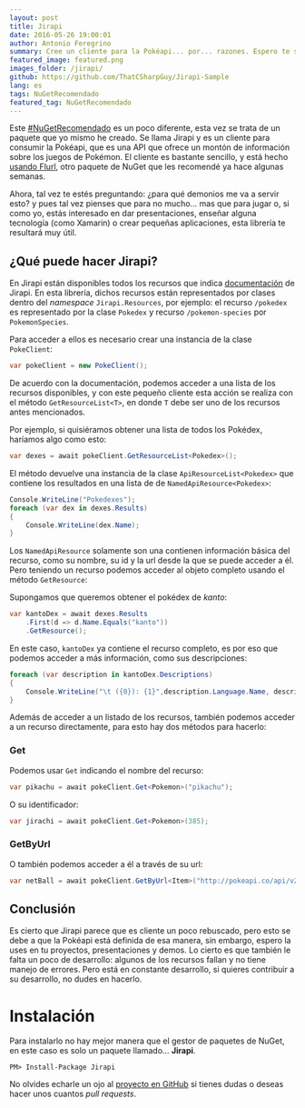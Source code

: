 ```yaml
---
layout: post
title: Jirapi
date: 2016-05-26 19:00:01
author: Antonio Feregrino
summary: Cree un cliente para la Pokéapi... por... razones. Espero te sea útil so realizas presentaciones, demos o cursos.
featured_image: featured.png
images_folder: /jirapi/
github: https://github.com/ThatCSharpGuy/Jirapi-Sample
lang: es
tags: NuGetRecomendado
featured_tag: NuGetRecomendado
---
```


Este <a href="http://thatcsharpguy.com/tag/NuGetRecomendado">#NuGetRecomendado</a> es un poco diferente, esta vez se trata de un paquete que yo mismo he creado. Se llama Jirapi y es un cliente para consumir la Pokéapi, que es una API que ofrece un montón de información sobre los juegos de Pokémon. El cliente es bastante sencillo, y está hecho <a href="http://thatcsharpguy.com/tag/NuGetRecomendado">usando Flurl</a>, otro paquete de NuGet que les recomendé ya hace algunas semanas.

Ahora, tal vez te estés preguntando: ¿para qué demonios me va a servir esto? y pues tal vez pienses que para no mucho... mas que para jugar o, si como yo, estás interesado en dar presentaciones, enseñar alguna tecnología (como Xamarin) o crear pequeñas aplicaciones, esta librería te resultará muy útil. 

## ¿Qué puede hacer Jirapi?  
En Jirapi están disponibles todos los recursos que indica <a href="http://pokeapi.co/docsv2/" target="_blank" rel="nofollow">documentación</a> de Jirapi. En esta librería, dichos recursos están representados por clases dentro del *namespace* `Jirapi.Resources`, por ejemplo: el recurso `/pokedex` es representado por la clase `Pokedex` y recurso `/pokemon-species` por `PokemonSpecies`.

Para acceder a ellos es necesario crear una instancia de la clase `PokeClient`:

```csharp  
var pokeClient = new PokeClient();
```  

De acuerdo con la documentación, podemos acceder a una lista de los recursos disponibles, y con este pequeño cliente esta acción se realiza con el método `GetResourceList<T>`, en donde `T` debe ser uno de los recursos antes mencionados. 

Por ejemplo, si quisiéramos obtener una lista de todos los Pokédex, haríamos algo como esto:

```csharp  
var dexes = await pokeClient.GetResourceList<Pokedex>();
```  

El método devuelve una instancia de la clase `ApiResourceList<Pokedex>` que contiene los resultados en una lista de de `NamedApiResource<Pokedex>`:

```csharp  
Console.WriteLine("Pokedexes");
foreach (var dex in dexes.Results)
{
    Console.WriteLine(dex.Name);
}
```  

Los `NamedApiResource` solamente son una contienen información básica del recurso, como su nombre, su id y la url desde la que se puede acceder a él. Pero teniendo un recurso podemos acceder al objeto completo usando el método `GetResource`:

Supongamos que queremos obtener el pokédex de *kanto*:

```csharp  
var kantoDex = await dexes.Results
    .First(d => d.Name.Equals("kanto"))
    .GetResource();
```  

En este caso, `kantoDex` ya contiene el recurso completo, es por eso que podemos acceder a más información, como sus descripciones:

```csharp  
foreach (var description in kantoDex.Descriptions)
{
    Console.WriteLine("\t ({0}): {1}",description.Language.Name, description.Description1);
}
```  

Además de acceder a un listado de los recursos, también podemos acceder a un recurso directamente, para esto hay dos métodos para hacerlo:

### Get
Podemos usar `Get` indicando el nombre del recurso:

```csharp  
var pikachu = await pokeClient.Get<Pokemon>("pikachu");
```  

O su identificador:

```csharp  
var jirachi = await pokeClient.Get<Pokemon>(385);
```  

### GetByUrl
O también podemos acceder a él a través de su url:

```csharp  
var netBall = await pokeClient.GetByUrl<Item>("http://pokeapi.co/api/v2/item/6");
```  

## Conclusión  
Es cierto que Jirapi parece que es cliente un poco rebuscado, pero esto se debe a que la Pokéapi está definida de esa manera, sin embargo, espero la uses en tu proyectos, presentaciones y demos. Lo cierto es que también le falta un poco de desarrollo: algunos de los recursos fallan y no tiene manejo de errores. Pero está en constante desarrollo, si quieres contribuir a su desarrollo, no dudes en hacerlo.
 
# Instalación  
Para instalarlo no hay mejor manera que el gestor de paquetes de NuGet, en este caso es solo un paquete llamado... **Jirapi**.

```  
PM> Install-Package Jirapi
```  

No olvides echarle un ojo al <a href="https://github.com/ThatCSharpGuy/Jirapi" target="_blank" rel="nofollow">proyecto en GitHub</a> si tienes dudas o deseas hacer unos cuantos *pull requests*.